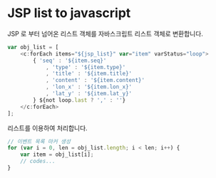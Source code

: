 # JSP list to javascript

JSP 로 부터 넘어온 리스트 객체를 자바스크립트 리스트 객체로 변환합니다.

```javascript
var obj_list = [
	<c:forEach items="${jsp_list}" var="item" varStatus="loop">
    	{ 'seq' : '${item.seq}'
    		, 'type' : '${item.type}' 
    		, 'title' : '${item.title}'
    		, 'content' : '${item.content}'
    		, 'lon_x' : '${item.lon_x}'
    		, 'lat_y' : '${item.lat_y}'
    	} ${not loop.last ? ',' : ''}
  	</c:forEach>
];
```

리스트를 이용하여 처리합니다.

```javascript
// 이벤트 목록 마커 생성
for (var i = 0, len = obj_list.length; i < len; i++) {
  	var item = obj_list[i];
  	// codes... 
}
```

